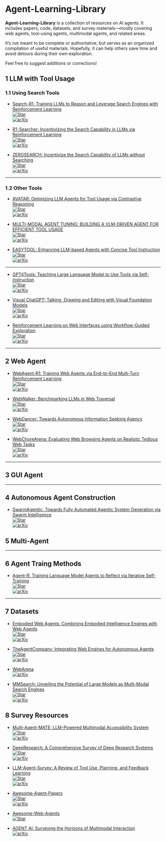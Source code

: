 # Agent-Learning-Library

**Agent-Learning-Library** is a collection of resources on AI agents.
It includes papers, code, datasets, and survey materials—mostly covering web agents, tool-using agents, multimodal agents, and related areas.

It’s not meant to be complete or authoritative, but serves as an organized compilation of useful materials.
Hopefully, it can help others save time and avoid detours during their own exploration.

Feel free to suggest additions or corrections!

## 1 LLM with Tool Usage

### 1.1 Using Search Tools

+ [Search-R1: Training LLMs to Reason and Leverage Search Engines with Reinforcement Learning](https://github.com/PeterGriffinJin/Search-R1)  
  [![Star](https://img.shields.io/github/stars/PeterGriffinJin/Search-R1.svg?style=social)](https://github.com/PeterGriffinJin/Search-R1)  
  [![arXiv](https://img.shields.io/badge/arXiv-2503.09516-b31b1b.svg)](https://arxiv.org/abs/2503.09516)

+ [R1-Searcher: Incentivizing the Search Capability in LLMs via Reinforcement Learning](https://github.com/RUCAIBox/R1-Searcher)  
  [![Star](https://img.shields.io/github/stars/RUCAIBox/R1-Searcher.svg?style=social)](https://github.com/RUCAIBox/R1-Searcher)  
  [![arXiv](https://img.shields.io/badge/arXiv-2503.05592-b31b1b.svg)](https://arxiv.org/abs/2503.05592)

+ [ZEROSEARCH: Incentivize the Search Capability of LLMs without Searching](https://github.com/Alibaba-NLP/ZeroSearch)  
  [![Star](https://img.shields.io/github/stars/Alibaba-NLP/ZeroSearchz.svg?style=social)](https://github.com/Alibaba-NLP/ZeroSearch)  
  [![arXiv](https://img.shields.io/badge/arXiv-2505.04588-b31b1b.svg)](https://arxiv.org/abs/2505.04588)

---

### 1.2 Other Tools

+ [AVATAR: Optimizing LLM Agents for Tool Usage via Contrastive Reasoning](https://github.com/zou-group/avatar)  
  [![Star](https://img.shields.io/github/stars/zou-group/avatar.svg?style=social)](https://github.com/zou-group/avatar)  
  [![arXiv](https://img.shields.io/badge/arXiv-2406.11200-b31b1b.svg)](https://arxiv.org/abs/2406.11200)

+ [MULTI-MODAL AGENT TUNING: BUILDING A VLM-DRIVEN AGENT FOR EFFICIENT TOOL USAGE](https://github.com/mat-agent/MAT-Agent)  
  [![Star](https://img.shields.io/github/stars/mat-agent/MAT-Agent.svg?style=social)](https://github.com/mat-agent/MAT-Agent)  
  [![arXiv](https://img.shields.io/badge/arXiv-2412.15606-b31b1b.svg)](https://arxiv.org/abs/2412.15606)

+ [EASYTOOL: Enhancing LLM-based Agents with Concise Tool Instruction](https://github.com/microsoft/JARVIS/tree/main/easytool)  
  [![Star](https://img.shields.io/github/stars/microsoft/JARVIS.svg?style=social)](https://github.com/microsoft/JARVIS/tree/main/easytool)  
  [![arXiv](https://img.shields.io/badge/arXiv-2401.06201-b31b1b.svg)](https://arxiv.org/abs/2401.06201)

---

+ [GPT4Tools: Teaching Large Language Model to Use Tools via Self-instruction](https://github.com/AILab-CVC/GPT4Tools)  
  [![Star](https://img.shields.io/github/stars/AILab-CVC/GPT4Tools.svg?style=social)](https://github.com/AILab-CVC/GPT4Tools)  
  [![arXiv](https://img.shields.io/badge/arXiv-2305.18752-b31b1b.svg)](https://arxiv.org/abs/2305.18752)

+ [Visual ChatGPT: Talking, Drawing and Editing with Visual Foundation Models](https://github.com/chenfei-wu/TaskMatrix)  
  [![Star](https://img.shields.io/github/stars/chenfei-wu/TaskMatrix.svg?style=social)](https://github.com/chenfei-wu/TaskMatrix)  
  [![arXiv](https://img.shields.io/badge/arXiv-2303.04671-b31b1b.svg)](https://arxiv.org/abs/2303.04671)

+ [Reinforcement Learning on Web Interfaces using Workflow-Guided Exploration](https://github.com/stanfordnlp/wge)  
  [![Star](https://img.shields.io/github/stars/stanfordnlp/wge.svg?style=social)](https://github.com/stanfordnlp/wge)  
  [![arXiv](https://img.shields.io/badge/arXiv-1802.08802-b31b1b.svg)](https://arxiv.org/abs/1802.08802)

---

## 2 Web Agent

+ [WebAgent-R1: Training Web Agents via End-to-End Multi-Turn Reinforcement Learning](https://github.com/weizhepei/WebAgent-R1)  
  [![Star](https://img.shields.io/github/stars/weizhepei/WebAgent-R1.svg?style=social)](https://github.com/weizhepei/WebAgent-R1)  
  [![arXiv](https://img.shields.io/badge/arXiv-2505.16421-b31b1b.svg)](https://arxiv.org/abs/2505.16421)

+ [WebWalker: Benchmarking LLMs in Web Traversal](https://github.com/Alibaba-NLP/WebAgent)  
  [![Star](https://img.shields.io/github/stars/Alibaba-NLP/WebAgent.svg?style=social)](https://github.com/Alibaba-NLP/WebAgent)  
  [![arXiv](https://img.shields.io/badge/arXiv-2501.07572-b31b1b.svg)](https://arxiv.org/abs/2501.07572)

+ [WebDancer: Towards Autonomous Information Seeking Agency](https://github.com/Alibaba-NLP/WebAgent)  
  [![Star](https://img.shields.io/github/stars/Alibaba-NLP/WebAgent.svg?style=social)](https://github.com/Alibaba-NLP/WebAgent)  
  [![arXiv](https://img.shields.io/badge/arXiv-2505.22648-b31b1b.svg)](https://arxiv.org/abs/2505.22648)

+ [WebChoreArena: Evaluating Web Browsing Agents on Realistic Tedious Web Tasks](https://github.com/WebChoreArena/WebChoreArena)  
  [![Star](https://img.shields.io/github/stars/WebChoreArena/WebChoreArena.svg?style=social)](https://github.com/WebChoreArena/WebChoreArena)  
  [![arXiv](https://img.shields.io/badge/arXiv-2506.01952-b31b1b.svg)](https://arxiv.org/abs/2506.01952)

---

## 3 GUI Agent


---

## 4 Autonomous Agent Construction

+ [SwarmAgentic: Towards Fully Automated Agentic System Generation via Swarm Intelligence](https://github.com/YaoZ720/SwarmAgenticCode)  
  [![Star](https://img.shields.io/github/stars/YaoZ720/SwarmAgenticCode.svg?style=social)](https://github.com/YaoZ720/SwarmAgenticCode)  
  [![arXiv](https://img.shields.io/badge/arXiv-2506.15672-b31b1b.svg)](https://arxiv.org/abs/2506.15672)




## 5 Multi-Agent


---

## 6 Agent Traing Methods

+ [Agent-R: Training Language Model Agents to Reflect via Iterative Self-Training](https://github.com/ByteDance-Seed/Agent-R)  
  [![Star](https://img.shields.io/github/stars/ByteDance-Seed/Agent-R.svg?style=social)](https://github.com/ByteDance-Seed/Agent-R)  
  [![arXiv](https://img.shields.io/badge/arXiv-2506.15672-b31b1b.svg)](https://arxiv.org/pdf/2501.11425)

----

## 7 Datasets

+ [Embodied Web Agents: Combining Embodied Intelligence Engines with Web Agents](https://github.com/Embodied-Web-Agent/Embodied-Web-Agent)  
  [![Star](https://img.shields.io/github/stars/Embodied-Web-Agent/Embodied-Web-Agent.svg?style=social)](https://github.com/Embodied-Web-Agent/Embodied-Web-Agent)  
  [![arXiv](https://img.shields.io/badge/arXiv-2506.15677-b31b1b.svg)](https://arxiv.org/abs/2506.15677)

+ [TheAgentCompany: Integrating Web Engines for Autonomous Agents](https://github.com/TheAgentCompany/TheAgentCompany)  
  [![Star](https://img.shields.io/github/stars/TheAgentCompany/TheAgentCompany.svg?style=social)](https://github.com/TheAgentCompany/TheAgentCompany)  
  [![arXiv](https://img.shields.io/badge/arXiv-2412.14161-b31b1b.svg)](https://arxiv.org/abs/2412.14161)

+ [WebArena](https://webarena.dev/)  
  [![arXiv](https://img.shields.io/badge/arXiv-2307.13854-b31b1b.svg)](https://arxiv.org/abs/2307.13854)

+ [MMSearch: Unveiling the Potential of Large Models as Multi-Modal Search Engines](https://github.com/CaraJ7/MMSearch)  
  [![Star](https://img.shields.io/github/stars/CaraJ7/MMSearch.svg?style=social)](https://github.com/CaraJ7/MMSearch)  
  [![arXiv](https://img.shields.io/badge/arXiv-2409.12959-b31b1b.svg)](https://arxiv.org/abs/2409.12959)

## 8 Survey Resources

+ [Multi-Agent-MATE: LLM-Powered Multimodal Accessibility System](https://github.com/AlgazinovAleksandr/Multi-Agent-MATE)  
  [![Star](https://img.shields.io/github/stars/AlgazinovAleksandr/Multi-Agent-MATE.svg?style=social)](https://github.com/AlgazinovAleksandr/Multi-Agent-MATE)  
  [![arXiv](https://img.shields.io/badge/arXiv-2506.19502-b31b1b.svg)](https://arxiv.org/abs/2506.19502)

+ [DeepResearch: A Comprehensive Survey of Deep Research Systems](https://github.com/scienceaix/deepresearch)  
  [![Star](https://img.shields.io/github/stars/scienceaix/deepresearch.svg?style=social)](https://github.com/scienceaix/deepresearch)  
  [![arXiv](https://img.shields.io/badge/arXiv-2506.12594-b31b1b.svg)](https://arxiv.org/abs/2506.12594)

+ [LLM-Agent-Survey: A Review of Tool Use, Planning, and Feedback Learning](https://github.com/xinzhel/LLM-Agent-Survey)  
  [![Star](https://img.shields.io/github/stars/xinzhel/LLM-Agent-Survey.svg?style=social)](https://github.com/xinzhel/LLM-Agent-Survey)  
  [![arXiv](https://img.shields.io/badge/arXiv-2406.05804-b31b1b.svg)](https://arxiv.org/abs/2406.05804)

+ [Awesome-Agent-Papers](https://github.com/luo-junyu/Awesome-Agent-Papers)  
  [![Star](https://img.shields.io/github/stars/luo-junyu/Awesome-Agent-Papers.svg?style=social)](https://github.com/luo-junyu/Awesome-Agent-Papers)  
  [![arXiv](https://img.shields.io/badge/arXiv-2503.21460-b31b1b.svg)](https://arxiv.org/abs/2503.21460)

+ [Awesome-Web-Agents](https://github.com/steel-dev/awesome-web-agents)  
  [![Star](https://img.shields.io/github/stars/steel-dev/awesome-web-agents.svg?style=social)](https://github.com/steel-dev/awesome-web-agents)

+ [AGENT AI: Surveying the Horizons of Multimodal Interaction](https://arxiv.org/abs/2401.03568)  
  [![arXiv](https://img.shields.io/badge/arXiv-2401.03568-b31b1b.svg)](https://arxiv.org/abs/2401.03568)




